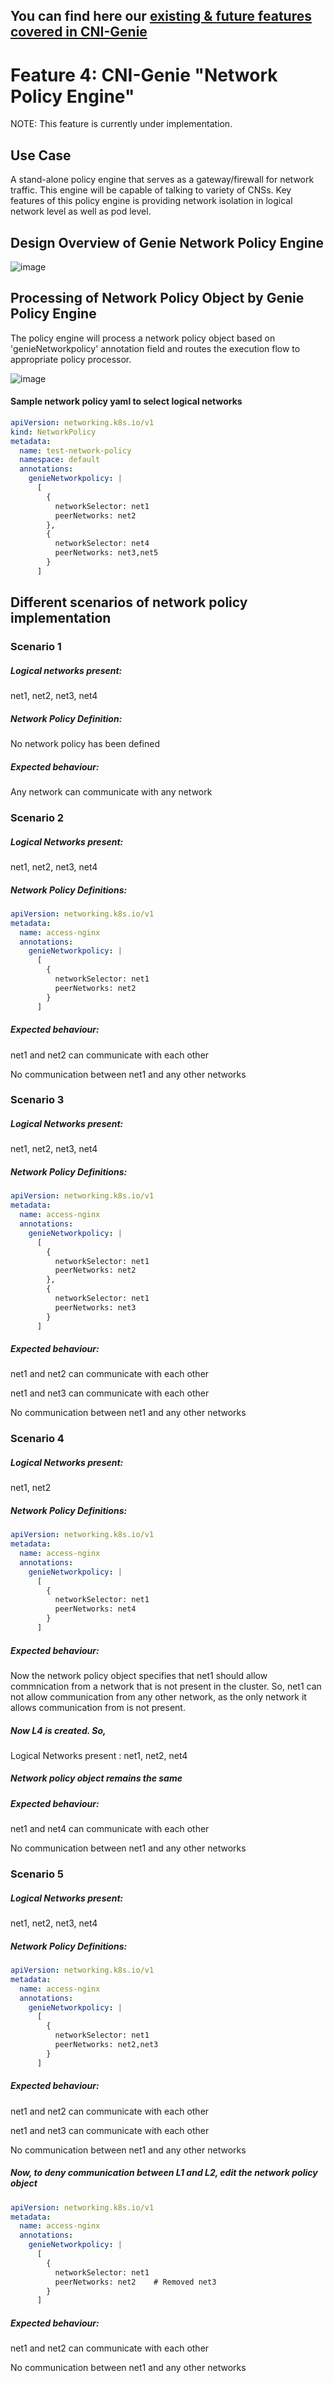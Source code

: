 ## You can find here our [existing & future features covered in CNI-Genie](../CNIGenieFeatureSet.md)

# Feature 4: CNI-Genie "Network Policy Engine"
NOTE: This feature is currently under implementation.

## Use Case
A stand-alone policy engine that serves as a gateway/firewall for network traffic. This engine will be capable of talking to variety of CNSs. Key features of this policy engine is providing network isolation in logical network level as well as pod level.

## Design Overview of Genie Network Policy Engine
![image](GenirNetworkPolicyController.png)

## Processing of Network Policy Object by Genie Policy Engine
The policy engine will process a network policy object based on 'genieNetworkpolicy' annotation field and routes the execution flow to appropriate policy processor.

![image](NetworkPolicyEngineProcess.png)

#### Sample network policy yaml to select logical networks

```yaml
apiVersion: networking.k8s.io/v1
kind: NetworkPolicy
metadata:
  name: test-network-policy
  namespace: default
  annotations:
    genieNetworkpolicy: |
      [
        {
          networkSelector: net1
          peerNetworks: net2
        },
        {
          networkSelector: net4
          peerNetworks: net3,net5 
        }
      ]
 ```     
## Different scenarios of network policy implementation
### Scenario 1
##### ***Logical networks present:*** 
net1, net2, net3, net4

##### ***Network Policy Definition:***
No network policy has been defined
  
##### ***Expected behaviour:***
Any network can communicate with any network

### Scenario 2
##### ***Logical Networks present:***
net1, net2, net3, net4

##### ***Network Policy Definitions:***
```yaml
apiVersion: networking.k8s.io/v1
metadata:
  name: access-nginx
  annotations:
    genieNetworkpolicy: |
      [
        {
          networkSelector: net1
          peerNetworks: net2
        }
      ]  
```
##### ***Expected behaviour:***
net1 and net2 can communicate with each other

No communication between net1 and any other networks

### Scenario 3
##### ***Logical Networks present:***
net1, net2, net3, net4

##### ***Network Policy Definitions:***
```yaml
apiVersion: networking.k8s.io/v1
metadata:
  name: access-nginx
  annotations:
    genieNetworkpolicy: |
      [
        {
          networkSelector: net1
          peerNetworks: net2
        },
        {
          networkSelector: net1
          peerNetworks: net3 
        }
      ]  
```
##### ***Expected behaviour:***
net1 and net2 can communicate with each other

net1 and net3 can communicate with each other

No communication between net1 and any other networks

### Scenario 4
##### ***Logical Networks present:***
net1, net2

##### ***Network Policy Definitions:***
```yaml
apiVersion: networking.k8s.io/v1
metadata:
  name: access-nginx
  annotations:
    genieNetworkpolicy: |
      [
        {
          networkSelector: net1
          peerNetworks: net4
        }
      ]  
```
##### ***Expected behaviour:***
Now the network policy object specifies that net1 should allow commnication from a network that is not present in the cluster. So, net1 can not allow communication from any other network, as the only network it allows communication from is not present.

##### ***Now L4 is created. So,***
Logical Networks present : net1, net2, net4

##### ***Network policy object remains the same***

##### ***Expected behaviour:***
net1 and net4 can communicate with each other

No communication between net1 and any other networks

### Scenario 5

##### ***Logical Networks present:***
net1, net2, net3, net4

##### ***Network Policy Definitions:***
```yaml
apiVersion: networking.k8s.io/v1
metadata:
  name: access-nginx
  annotations:
    genieNetworkpolicy: |
      [
        {
          networkSelector: net1
          peerNetworks: net2,net3
        }
      ]  
```
##### ***Expected behaviour:***
net1 and net2 can communicate with each other

net1 and net3 can communicate with each other

No communication between net1 and any other networks

##### ***Now, to deny communication between L1 and L2, edit the network policy object***
```yaml
apiVersion: networking.k8s.io/v1
metadata:
  name: access-nginx
  annotations:
    genieNetworkpolicy: |
      [
        {
          networkSelector: net1
          peerNetworks: net2    # Removed net3
        }
      ]  
```
##### ***Expected behaviour:***
net1 and net2 can communicate with each other

No communication between net1 and any other networks
